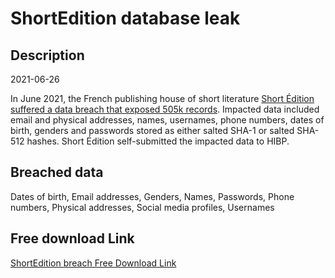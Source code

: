 # ShortEdition database leak

## Description

2021-06-26

In June 2021, the French publishing house of short literature <a href="https://short-edition.com/en/p/cyber-attack" target="_blank" rel="noopener">Short Édition suffered a data breach that exposed 505k records</a>. Impacted data included email and physical addresses, names, usernames, phone numbers, dates of birth, genders and passwords stored as either salted SHA-1 or salted SHA-512 hashes. Short Édition self-submitted the impacted data to HIBP.

## Breached data

Dates of birth, Email addresses, Genders, Names, Passwords, Phone numbers, Physical addresses, Social media profiles, Usernames

## Free download Link

[ShortEdition breach Free Download Link](https://tinyurl.com/2b2k277t)